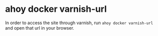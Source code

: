 # ahoy docker varnish-url
 In order to access the site through varnish, run `ahoy docker varnish-url` and open that url in your browser.
